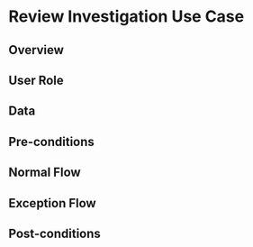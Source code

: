 # Review Investigation Use Case

## Overview



## User Role



## Data



## Pre-conditions



## Normal Flow



## Exception Flow



## Post-conditions





